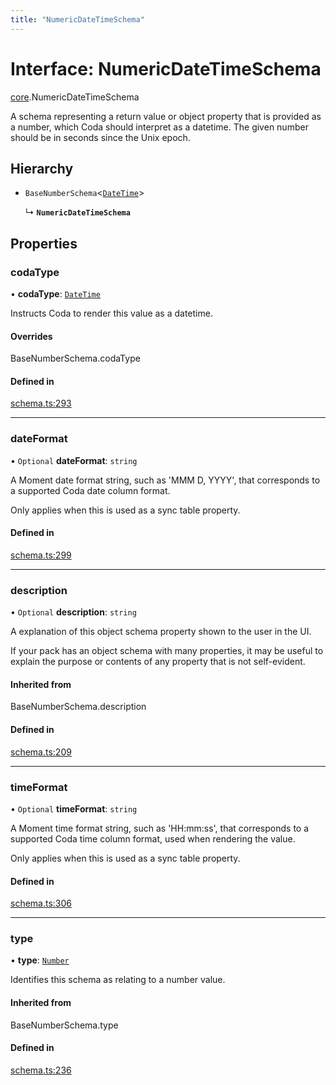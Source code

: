```yaml
---
title: "NumericDateTimeSchema"
---
```

# Interface: NumericDateTimeSchema

[core](../modules/core.md).NumericDateTimeSchema

A schema representing a return value or object property that is provided as a number,
which Coda should interpret as a datetime. The given number should be in seconds since the Unix epoch.

## Hierarchy

- `BaseNumberSchema`<[`DateTime`](../enums/core.ValueHintType.md#datetime)\>

  ↳ **`NumericDateTimeSchema`**

## Properties

### codaType

• **codaType**: [`DateTime`](../enums/core.ValueHintType.md#datetime)

Instructs Coda to render this value as a datetime.

#### Overrides

BaseNumberSchema.codaType

#### Defined in

[schema.ts:293](https://github.com/coda/packs-sdk/blob/main/schema.ts#L293)

___

### dateFormat

• `Optional` **dateFormat**: `string`

A Moment date format string, such as 'MMM D, YYYY', that corresponds to a supported Coda date column format.

Only applies when this is used as a sync table property.

#### Defined in

[schema.ts:299](https://github.com/coda/packs-sdk/blob/main/schema.ts#L299)

___

### description

• `Optional` **description**: `string`

A explanation of this object schema property shown to the user in the UI.

If your pack has an object schema with many properties, it may be useful to
explain the purpose or contents of any property that is not self-evident.

#### Inherited from

BaseNumberSchema.description

#### Defined in

[schema.ts:209](https://github.com/coda/packs-sdk/blob/main/schema.ts#L209)

___

### timeFormat

• `Optional` **timeFormat**: `string`

A Moment time format string, such as 'HH:mm:ss', that corresponds to a supported Coda time column format,
used when rendering the value.

Only applies when this is used as a sync table property.

#### Defined in

[schema.ts:306](https://github.com/coda/packs-sdk/blob/main/schema.ts#L306)

___

### type

• **type**: [`Number`](../enums/core.ValueType.md#number)

Identifies this schema as relating to a number value.

#### Inherited from

BaseNumberSchema.type

#### Defined in

[schema.ts:236](https://github.com/coda/packs-sdk/blob/main/schema.ts#L236)
